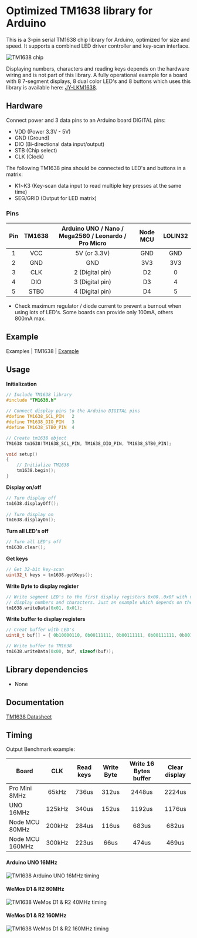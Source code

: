 # Optimized TM1638 library for Arduino

This is a 3-pin serial TM1638 chip library for Arduino, optimized for size and speed. It supports a combined LED driver controller and key-scan interface.

![TM1638 chip](https://raw.githubusercontent.com/Erriez/ErriezTM1638/master/extras/TM1638_pins.jpg)

Displaying numbers, characters and reading keys depends on the hardware wiring and is not part of this library. A fully operational example for a board with 8 7-segment displays, 8 dual color LED's and 8 buttons which uses this library is available here: [JY-LKM1638](https://github.com/Erriez/ErriezLKM1638).

## Hardware

Connect power and 3 data pins to an Arduino board DIGITAL pins:
* VDD (Power 3.3V - 5V)
* GND (Ground)
* DIO (Bi-directional data input/output)
* STB (Chip select)
* CLK (Clock)

The following TM1638 pins should be connected to LED's and buttons in a matrix:  
* K1~K3 (Key-scan data input to read multiple key presses at the same time)
* SEG/GRID (Output for LED matrix)


### Pins

| Pin  | TM1638 | Arduino UNO / Nano / Mega2560 / Leonardo / Pro Micro | Node MCU | LOLIN32 |
| :--: | :----: | :--------------------------------------------------: | :------: | :-----: |
|  1   |  VCC   |                     5V (or 3.3V)                     |   GND    |   GND   |
|  2   |  GND   |                         GND                          |   3V3    |   3V3   |
|  3   |  CLK   |                   2 (Digital pin)                    |    D2    |    0    |
|  4   |  DIO   |                   3 (Digital pin)                    |    D3    |    4    |
|  5   |  STB0  |                   4 (Digital pin)                    |    D4    |    5    |

* Check maximum regulator / diode current to prevent a burnout when using lots of LED's. Some boards can provide only 100mA, others 800mA max.


## Example

Examples | TM1638 | [Example](https://github.com/Erriez/ErriezTM1638/blob/master/examples/Example/Example.ino)

## Usage

**Initialization**

```c++
// Include TM1638 library
#include "TM1638.h"
  
// Connect display pins to the Arduino DIGITAL pins
#define TM1638_SCL_PIN   2
#define TM1638_DIO_PIN   3
#define TM1638_STB0_PIN  4

// Create tm1638 object
TM1638 tm1638(TM1638_SCL_PIN, TM1638_DIO_PIN, TM1638_STB0_PIN);

void setup()
{
    // Initialize TM1638
    tm1638.begin();
}
```

**Display on/off**

```c++
// Turn display off
tm1638.displayOff();
  
// Turn display on
tm1638.displayOn();
```

**Turn all LED's off**

```c++
// Turn all LED's off
tm1638.clear();
```

**Get keys**

```c++
// Get 32-bit key-scan
uint32_t keys = tm1638.getKeys();
```

**Write Byte to display register**

```c++
// Write segment LED's to the first display registers 0x00..0x0F with value 0x00..0xff to
// display numbers and characters. Just an example which depends on the hardware:
tm1638.writeData(0x01, 0x01);
```

**Write buffer to display registers**

```c++
// Creat buffer with LED's
uint8_t buf[] = { 0b10000110, 0b00111111, 0b00111111, 0b00111111, 0b00111111, 0b00111111};

// Write buffer to TM1638
tm1638.writeData(0x00, buf, sizeof(buf));
```

## Library dependencies

- None

## Documentation

[TM1638 Datasheet](https://github.com/Erriez/ErriezTM1638/blob/master/extras/TM1638_datasheet.pdf)

## Timing

Output Benchmark example:

| Board           |  CLK   | Read keys | Write Byte | Write 16 Bytes buffer | Clear display |
| --------------- | :----: | :-------: | :--------: | :-------------------: | :-----------: |
| Pro Mini 8MHz   | 65kHz  |   736us   |   312us    |        2448us         |    2224us     |
| UNO 16MHz       | 125kHz |   340us   |   152us    |        1192us         |    1176us     |
| Node MCU 80MHz  | 200kHz |   284us   |   116us    |         683us         |     682us     |
| Node MCU 160MHz | 300kHz |   223us   |    66us    |         474us         |     469us     |

#### Arduino UNO 16MHz

![TM1638 Arduino UNO 16MHz timing](https://raw.githubusercontent.com/Erriez/ErriezTM1638/master/extras/TM1638_timing_Arduino_UNO_16MHz.png)

#### WeMos D1 & R2 80MHz

![TM1638 WeMos D1 & R2 40MHz timing](https://raw.githubusercontent.com/Erriez/ErriezTM1638/master/extras/TM1638_timing_WeMos_D1_R2_80MHz.png)

#### WeMos D1 & R2 160MHz

![TM1638 WeMos D1 & R2 160MHz timing](https://raw.githubusercontent.com/Erriez/ErriezTM1638/master/extras/TM1638_timing_WeMos_D1_R2_160MHz.png)